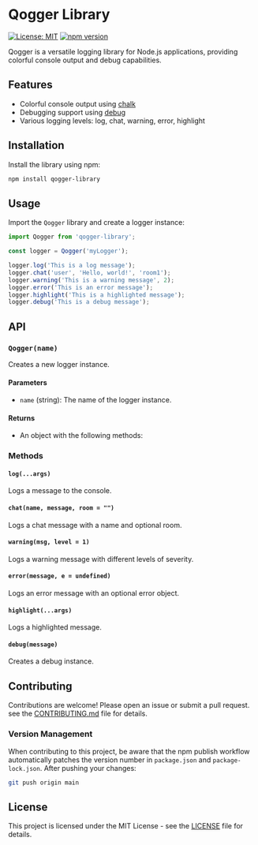 # Qogger Library

[![License: MIT](https://img.shields.io/badge/License-MIT-yellow.svg)](https://opensource.org/licenses/MIT)
[![npm version](https://badge.fury.io/js/qogger-library.svg)](https://badge.fury.io/js/qogger-library)

Qogger is a versatile logging library for Node.js applications, providing colorful console output and debug capabilities.

## Features

- Colorful console output using [chalk](https://github.com/chalk/chalk)
- Debugging support using [debug](https://github.com/visionmedia/debug)
- Various logging levels: log, chat, warning, error, highlight

## Installation

Install the library using npm:

```bash
npm install qogger-library
```

## Usage

Import the `Qogger` library and create a logger instance:

```javascript
import Qogger from 'qogger-library';

const logger = Qogger('myLogger');

logger.log('This is a log message');
logger.chat('user', 'Hello, world!', 'room1');
logger.warning('This is a warning message', 2);
logger.error('This is an error message');
logger.highlight('This is a highlighted message');
logger.debug('This is a debug message');
```

## API

### `Qogger(name)`

Creates a new logger instance.

#### Parameters

- `name` (string): The name of the logger instance.

#### Returns

- An object with the following methods:

### Methods

#### `log(...args)`

Logs a message to the console.

#### `chat(name, message, room = "")`

Logs a chat message with a name and optional room.

#### `warning(msg, level = 1)`

Logs a warning message with different levels of severity.

#### `error(message, e = undefined)`

Logs an error message with an optional error object.

#### `highlight(...args)`

Logs a highlighted message.

#### `debug(message)`

Creates a debug instance.

## Contributing

Contributions are welcome! Please open an issue or submit a pull request. see the [CONTRIBUTING.md](CONTRIBUTING.md) file for details.

### Version Management

When contributing to this project, be aware that the npm publish workflow automatically patches the version number in `package.json` and `package-lock.json`. After pushing your changes:

```bash
git push origin main
```

## License

This project is licensed under the MIT License - see the [LICENSE](LICENSE) file for details.
